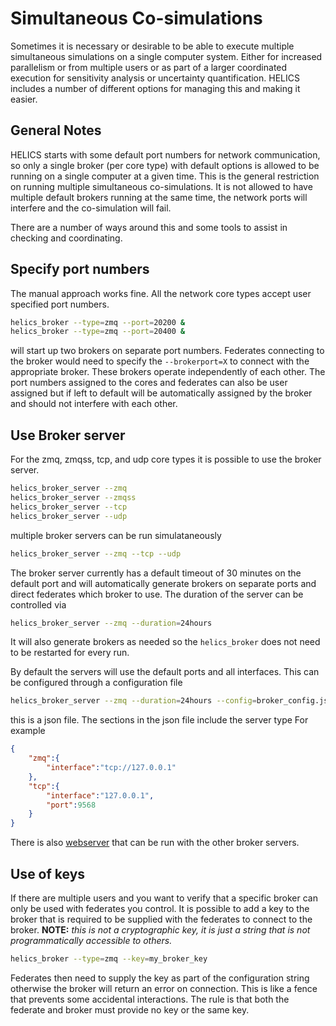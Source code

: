 # Simultaneous Co-simulations
Sometimes it is necessary or desirable to be able to execute multiple simultaneous simulations on a single computer system.  Either for increased parallelism or from multiple users or as part of a larger coordinated execution for sensitivity analysis or uncertainty quantification.  HELICS includes a number of different options for managing this and making it easier.  

## General Notes
HELICS starts with some default port numbers for network communication, so only a single broker (per core type) with default options is allowed to be running on a single computer at a given time.  This is the general restriction on running multiple simultaneous co-simulations.  It is not allowed to have multiple default brokers running at the same time, the network ports will interfere and the co-simulation will fail.  

There are a number of ways around this and some tools to assist in checking and coordinating.  

## Specify port numbers
The manual approach works fine.  All the network core types accept user specified port numbers.
```sh
helics_broker --type=zmq --port=20200 &
helics_broker --type=zmq --port=20400 &
```

will start up two brokers on separate port numbers.  Federates connecting to the broker would need to specify the `--brokerport=X` to connect with the appropriate broker.    These brokers operate independently of each other.   The port numbers assigned to the cores and federates can also be user assigned but if left to default will be automatically assigned by the broker and should not interfere with each other.  

## Use Broker server
For the zmq, zmqss, tcp, and udp core types it is possible to use the broker server.
```sh
helics_broker_server --zmq 
helics_broker_server --zmqss 
helics_broker_server --tcp
helics_broker_server --udp
```

multiple broker servers can be run simulataneously
```sh
helics_broker_server --zmq --tcp --udp
```
The broker server currently has a default timeout of 30 minutes on the default port and will automatically generate brokers on separate ports and direct federates which broker to use. The duration of the server can be controlled via 

```sh
helics_broker_server --zmq --duration=24hours 
```

 It will also generate brokers as needed so the `helics_broker` does not need to be restarted for every run.

By default the servers will use the default ports and all interfaces.  This can be configured through a configuration file

```sh
helics_broker_server --zmq --duration=24hours --config=broker_config.json 
```

this is a json file.  The sections in the json file include the server type For example
```json
{
    "zmq":{
        "interface":"tcp://127.0.0.1"
    },
    "tcp":{
        "interface":"127.0.0.1",
        "port":9568
    }
}
```

There is also [webserver](./running_interaction.md) that can be run with the other broker servers.  

## Use of keys
If there are multiple users and you want to verify that a specific broker can only be used with federates you control.  It is possible to add a key to the broker that is required to be supplied with the federates to connect to the broker.  **NOTE:** *this is not a cryptographic key, it is just a string that is not programmatically accessible to others.*  

```sh
helics_broker --type=zmq --key=my_broker_key
```
Federates then need to supply the key as part of the configuration string otherwise the broker will return an error on connection.  This is like a fence that prevents some accidental interactions.  The rule is that both the federate and broker must provide no key or the same key.  
